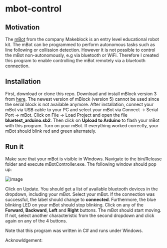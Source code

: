 # mbot-control

## Motivation
The [mBot](https://www.makeblock.com/mbot) from the company Makeblock is an entry level educational robot kit. The mBot can be programmed to perform autonomous tasks such as line following or collission detection.
However it is not possible to control the mBot non-autonomously, e.g via bluetooth or WiFi. Therefore I created this program to enable controlling the mBot remotely via a bluetooth connection.

## Installation
First, download or clone this repo.
Download and install mBlock version 3 from [here](https://mblock.makeblock.com/en-us/download/). The newest version of mBlock (version 5) cannot be used since the serial block is not available anymore. After installation, connect your mBot via USB cable to your PC and select your mBot via Connect -> Serial Port -> mBot. Click on File -> Load Project and open the file **bluetest_arduino.sb2**. Then click on **Upload to Arduino** to flash your mBot with this program.
Turn on your mBot. If everything worked correctly, your mBot should blink red and green alternately.

## Run it
Make sure that your mBot is visible in Windows.
Navigate to the bin/Release folder and execute mBotController.exe. 
The following window should pop up:


![image](https://user-images.githubusercontent.com/3988444/111902109-01ee5700-8a3c-11eb-97f1-09ba642b1f32.png)

Click on Update. You should get a list of available bluetooth devices in the dropdown, including your mBot. Select your mBot.
If the connection was successful, the label should change to **connected**. Furthermore, the blue blinking LED on your mBot should stop blinking.
Click on any of the **Forward**, **Backward**, **Left** and **Right** buttons. The mBot should start moving.
If not, select another characteristic from the second dropdown and click again on any of the 4 buttons.


Note that this program was written in C# and runs under Windows.

Acknowldgement:



